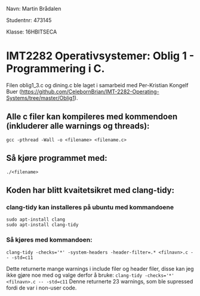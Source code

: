 Navn: Martin Brådalen

Studentnr: 473145

Klasse: 16HBITSECA

# IMT2282 Operativsystemer: Oblig 1 - Programmering i C.

Filen oblig1_3.c og dining.c ble laget i samarbeid med Per-Kristian Kongelf Buer (https://github.com/CelebornBrian/IMT-2282-Operating-Systems/tree/master/Oblig1).



## Alle c filer kan kompileres med kommendoen (inkluderer alle warnings og threads):
    gcc -pthread -Wall -o <filename> <filename.c>

## Så kjøre programmet med:
    ./<filename>

## Koden har blitt kvaitetsikret med clang-tidy:

### clang-tidy kan installeres på ubuntu med kommandoene
    sudo apt-install clang
    sudo apt-install clang-tidy
    
### Så kjøres med kommandoen:
    clang-tidy -checks='*' -system-headers -header-filter=.* <filnavn>.c -- -std=c11

Dette returnerte mange warnings i include filer og header filer, disse kan jeg ikke gjøre noe med og valge derfor å bruke:
`clang-tidy -checks='*' <filnavn>.c -- -std=c11`
Denne returnerte 23 warnings, som ble supressed fordi de var i non-user code.

